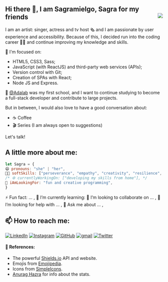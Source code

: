 ## Hi there 👋, I am Sagramielgo, Sagra for my friends <a href="https://twitter.com/sagramielgo"><img src="https://img.shields.io/twitter/follow/cvcastanosagramielgo.svg?style=social" align="right"/></a>

I am an artist: singer, actress and tv host 🗞 and I am passionate by user experience and accessibility. Because of this, I decided run into the coding career 👩‍💻 and continue improving my knowledge and skills.

:rocket: I'm focused on:

- HTML5, CSS3, Sass;
- JavaScript (with ReactJS) and third-party web services (APIs);
- Version control with Git;
- Creation of SPAs with React;
- Node JS and Express.

:round_pushpin: [@Adalab](https://github.com/Adalab) was my first school, and I want to continue studying to become a full-stack developer and contribute to large projects.

But in between, I would also love to have a good conversation about:

- :coffee: Coffee
- 🎬 Series (I am always open to suggestions)

Let's talk!

## A little more about me:

```javascript
let Sagra = {
😄 pronouns: "she" | "her",
🤹🏼 softSkills: ["perseverance", "empathy", "creativity", "resilience", "adaptability" ],
/* ⚙️ currentlyWorkingOn: ["developing my skills from home"], */
🚧 iAmLookingFor: "fun and creative programming",
}
```

⚡ Fun fact: ... ,
🌱 I’m currently learning:
👯 I’m looking to collaborate on ... ,
🤔 I’m looking for help with ... ,
💬 Ask me about ... ,

<!-- ## Some of my projects:

<a href="https://github.com/cvcastano/look-like-loop-cards"><img img alt="look like loop logo" src="https://github.com/Adalab/project-promo-l-module-3-team-3/blob/dev/src/images/Logo_cards.png" height=50px /></a>
Look Like Loop Cards. Responsive app to make interactive customizable business cards. Refactoring of code, JavaScript to React, and development of my very first server. Based on a fully functional project with legacy code.
<a href="https://github.com/cvcastano/tree-huggers-cards"><img img alt="tree huggers logo" src="https://github.com/Adalab/project-promo-l-module-2-team-6/raw/master/src/images/logo-treehuggers.png" height=50px /></a>
Tree Huggers Cards. Responsive app to make interactive customizable business cards. Developped with JavaScript.
<a href="https://github.com/cvcastano/rick-and-morty-character-finder"><img img alt="Rick and Morty logo" src="https://github.com/Adalab/modulo-3-evaluacion-final-cvcastano/raw/master/src/images/logo.png" height=50px /></a>
Rick & Morty Characters Finder. Responsive app with a list of Rick & Morty characters, which can be filtered by its characteristics. Developped with React.
<a href="https://github.com/cvcastano/anonymous-proxy"><img img alt="beating heart, logo of Anonymous Proxy" src="https://github.com/Adalab/modulo-1-evaluacion-final-cvcastano/raw/master/src/images/beating-heart.gif" height=50px /></a>
Anonymous Proxy. Responsive web designed with HTML5 y CSS3.
<a href="https://github.com/cvcastano/BEcodeTIFUL"><img img alt="Becodetiful logo" src="https://github.com/Adalab/project-promo-l-module-1-team-8/raw/master/src/images/logo_readme.png" height=50px /></a>
BEcodeTIFUL. Responsive web designed with HTML5 y CSS3 with which we introduce ourselves as a team into the world of development.

## Certifications

Front-end Developer at <a href="https://adalab.es"><img alt="Adalab" src="https://adalab.es/wp-content/themes/adalab/assets/legacy/images/logo-adalab.svg" width="70px"/></a>

## GitHub Stats:

![GitHub stats](https://github-readme-stats.vercel.app/api?username=cvcastano&show_icons=true&theme=radical)
[![Top Langs](https://github-readme-stats.vercel.app/api/top-langs/?username=cvcastano&layout=compact&theme=radical)](https://github.com/cvcastano/github-readme-stats) -->

## 📫 How to reach me:

<a href="https://www.linkedin.com/in/sagramielgo/"><img img alt="LinkedIn" src="https://img.shields.io/badge/linkedin-0e76a8.svg?&style=for-the-badge&logo=linkedin&logoColor=white" /></a>
<a href="https://www.instagram.com/cvcastanosagramielgo"><img alt="Instagram" src="https://img.shields.io/badge/instagram-dd2a7b.svg?&style=for-the-badge&logo=instagram&logoColor=white" /></a>
<a href="https://github.com/cvcastanosagramielgo"><img alt="GitHub" src="https://img.shields.io/badge/GitHub-2f363d.svg?&style=for-the-badge&logo=Github&logoColor=white" /></a>
<a href="mailto:sagramielgo@gmail.com"><img alt="gmail" src="https://img.shields.io/badge/gmail-red.svg?&style=for-the-badge&logo=gmail&logoColor=white" /></a>
<a href="https://twitter.com/sagramielgo"><img alt="Twitter" src="https://img.shields.io/badge/twitter-%231DA1F2.svg?&style=for-the-badge&logo=twitter&logoColor=white" /></a>

#### 📑 References:

- The powerful [Shields.io](https://shields.io/) API and website.
- Emojis from [Emojipedia](https://emojipedia.org/).
- Icons from [SimpleIcons](https://simpleicons.org/).
- [Anurag Hazra](https://github.com/anuraghazra/github-readme-stats) for info about the stats.

<!-- [If you liked this ✨ _special_ ✨ repository, please do not forget to star it.](url)-->
